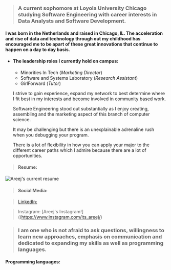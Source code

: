 
> ### A current sophomore at Loyola University Chicago studying Software Engineering with career interests in Data Analysts and Software Development. 


#### I was born in the Netherlands and raised in Chicago, IL. The acceleration and rise of data and technology through out my childhood has encouraged me to be apart of these great innovations that continue to happen on a day to day basis. 

* #### The leadership roles I currently hold on campus: 
  * Minorities In Tech (_Marketing Director_)
  * Software and Systems Laboratory (_Research Assistant_)
  * GirlForward (_Tutor_)

  I strive to gain experience, expand my network to best determine where I fit best in my interests and become involved in community based work. 

  Software Engineering stood out substantially as I enjoy creating, assembling and the marketing aspect of this branch of computer science.  

  It may be challenging but there is an unexplainable adrenaline rush when you debugging your program.
  
  There is a lot of flexibility in how you can apply your major to the different career paths which I admire because there are a lot of opportunities. 
  

>#### Resume:
![Areej's current resume](https://docs.google.com/document/d/1ltjDIu_tCJOgiy0slr-PuuHPh02Bj98w/edit?usp=sharing&ouid=106536177495519516394&rtpof=true&sd=true)


> #### Social Media:

>[LinkedIn: ](www.linkedin.com/in/areej-imran-791b4a22a)

>Instagram: [Areej's Instagram!]((https://www.instagram.com/its_areej/)

> ### I am one who is not afraid to ask questions, willingness to learn new approaches, emphasis on communication and dedicated to expanding my skills as well as programming languages.

#### Programming languages: 



